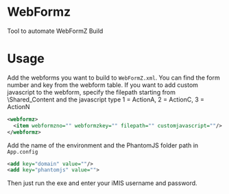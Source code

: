 # WebFormz
Tool to automate WebFormZ Build

# Usage

Add the webforms you want to build to `WebFormZ.xml`. You can find the form number and key from the webform table. If you want to add custom javascript to the webform, specify the filepath starting from \Shared_Content and the javascript type 1 = ActionA, 2 = ActionC, 3 = ActionN

```xml
<webformz>
  <item webformzno="" webformzkey="" filepath="" customjavascript=""/>
</webformz>
```

Add the name of the environment and the PhantomJS folder path in `App.config` 

```xml
<add key="domain" value=""/>
<add key="phantomjs" value="">
```

Then just run the exe and enter your iMIS username and password.
